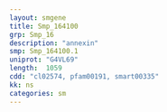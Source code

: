 ```yaml
---
layout: smgene
title: Smp_164100
grp: Smp_16
description: "annexin"
smp: Smp_164100.1
uniprot: "G4VL69"
length:  1059
cdd: "cl02574, pfam00191, smart00335"
kk: ns
categories: sm
---
```

